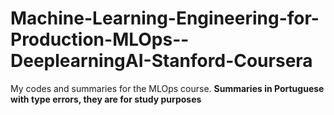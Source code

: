 # Machine-Learning-Engineering-for-Production-MLOps--DeeplearningAI-Stanford-Coursera
My codes and summaries for the MLOps course. **Summaries in Portuguese with type errors, they are for study purposes**
